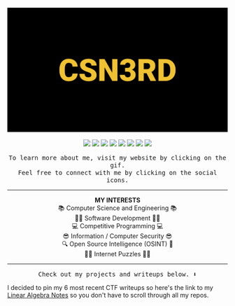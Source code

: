 <p align="center">
  <a href= "https://sites.google.com/view/jonathan-ho-23/"><img width="800" src="https://github.com/csn3rd/CSN3RD/blob/master/csn3rd3.gif" alt="CSN3RD"></a>
</p>


<p align="center">
<a href= "https://www.linkedin.com/in/jonathan-ho-silicon-valley/"><img src="https://img.icons8.com/ios/95/f0c232/linkedin.png"/></a>
<a href= "https://www.facebook.com/J.923.Hax/"><img src="https://img.icons8.com/ios/95/f0c232/facebook-new.png"/></a>
<a href= "https://www.instagram.com/jonho_23/"><img src="https://img.icons8.com/ios/95/f0c232/instagram-new.png"/></a>
<a href= "https://twitter.com/JonathanHoHAX"><img src="https://img.icons8.com/ios/95/f0c232/twitter.png"/></a>
<a href= "https://www.quora.com/profile/Jonathan-Ho-51"><img src="https://img.icons8.com/windows/95/f0c232/quora.png"/></a>
<a href= "https://www.reddit.com/user/csn3rd"><img src="https://img.icons8.com/ios/95/f0c232/reddit.png"/></a>
<a href= "https://dsc.bio/CSN3RD"><img src="https://img.icons8.com/ios/95/f0c232/discord-logo.png"/></a>
<a href= "https://www.messenger.com/t/J.923.Hax"><img src="https://img.icons8.com/ios/95/f0c232/facebook-messenger.png"/></a>
</p>

<p align="center"><samp>
To learn more about me, visit my website by clicking on the gif.<br>
Feel free to connect with me by clicking on the social icons.<br>
</samp></p>

<hr>

<p align="center">
<b>MY INTERESTS</b>
<br>
📚 Computer Science and Engineering 📚<br>
👨‍💻 Software Development 👨‍💻<br>
💻 Competitive Programming 💻<br>
😎 Information / Computer Security 😎<br>
🔍 Open Source Intelligence (OSINT) 🔎<br>
🕵️‍♂️ Internet Puzzles 🕵️‍♀️<br>
</p>

<hr>

<p align="center"><samp>
Check out my projects and writeups below. ⬇️
</samp></p>

I decided to pin my 6 most recent CTF writeups so here's the link to my [Linear Algebra Notes](https://github.com/csn3rd/LinearAlgebraNotes/wiki) so you don't have to scroll through all my repos.
